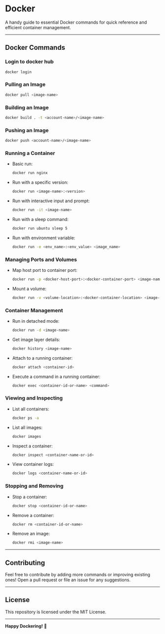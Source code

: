
# Docker  

A handy guide to essential Docker commands for quick reference and efficient container management.  

---

## Docker Commands  

### Login to docker hub
```bash
docker login
```

### Pulling an Image  
```bash
docker pull <image-name>
```  

### Building an Image  
```bash
docker build . -t <account-name>/<image-name>
```  

### Pushing an Image
```bash
docker push <account-name>/<image-name>
```  

### Running a Container  
- Basic run:  
  ```bash
  docker run nginx
  ```  
- Run with a specific version:  
  ```bash
  docker run <image-name>:<version>
  ```  
- Run with interactive input and prompt:  
  ```bash
  docker run -it <image-name>
  ```  
- Run with a sleep command:  
  ```bash
  docker run ubuntu sleep 5
  ```  
- Run with environment variable:  
  ```bash
  docker run -e <env_name>:<env_value> <image_name>
  ```  

### Managing Ports and Volumes  
- Map host port to container port:  
  ```bash
  docker run -p <docker-host-port>:<docker-container-port> <image-name>
  ```  
- Mount a volume:  
  ```bash
  docker run -v <volume-location>:<docker-container-location> <image-name>
  ```  

### Container Management  
- Run in detached mode:  
  ```bash
  docker run -d <image-name>
  ```  
- Get image layer details:  
  ```bash
  docker history <image-name>
  ```  
- Attach to a running container:  
  ```bash
  docker attach <container-id>
  ```  
- Execute a command in a running container:  
  ```bash
  docker exec <container-id-or-name> <command>
  ```  

### Viewing and Inspecting  
- List all containers:  
  ```bash
  docker ps -a
  ```  
- List all images:  
  ```bash
  docker images
  ```  
- Inspect a container:  
  ```bash
  docker inspect <container-name-or-id>
  ```  
- View container logs:  
  ```bash
  docker logs <container-name-or-id>
  ```  

### Stopping and Removing  
- Stop a container:  
  ```bash
  docker stop <container-id-or-name>
  ```  
- Remove a container:  
  ```bash
  docker rm <container-id-or-name>
  ```  
- Remove an image:  
  ```bash
  docker rmi <image-name>
  ```  

---

## Contributing  
Feel free to contribute by adding more commands or improving existing ones! Open a pull request or file an issue for any suggestions.  

---

## License  
This repository is licensed under the MIT License.  

---

**Happy Dockering!** 🚢
